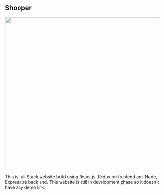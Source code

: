 <div>
  <div style="justify-content:center;">
    <h2>Shooper</h2>
     <img  width="1000" height="500" src="https://firebasestorage.googleapis.com/v0/b/portfoliowebsite-8eb68.appspot.com/o/shooper.png?alt=media&token=d1159213-72fd-4cee-8993-c887dd56fb80"/>
  </div>
  
  <div>
    <p>This is full Stack website build using React.js, Redux on frontend and Node, Express as back end. This website is still in development phase so it doesn't have any demo link. </p>
  </div>
 
  
    
</div>
